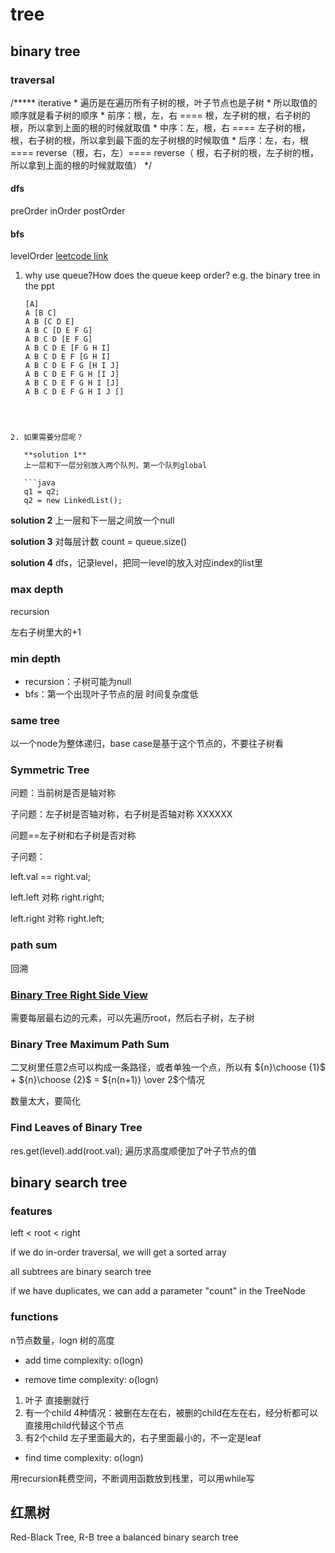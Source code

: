 # tree
## binary tree

### traversal

/***** iterative
     * 遍历是在遍历所有子树的根，叶子节点也是子树
     * 所以取值的顺序就是看子树的顺序
     * 前序：根，左，右 ==== 根，左子树的根，右子树的根，所以拿到上面的根的时候就取值
     * 中序：左，根，右 ==== 左子树的根，根，右子树的根，所以拿到最下面的左子树根的时候取值
     * 后序：左，右，根 ==== reverse（根，右，左）==== reverse（ 根，右子树的根，左子树的根，所以拿到上面的根的时候就取值）
     */
#### dfs
preOrder
inOrder
postOrder

#### bfs
levelOrder
[leetcode link](https://leetcode-cn.com/problems/binary-tree-level-order-traversal/)

1. why use queue?How does the queue keep order?
   e.g. the binary tree in the ppt
   ```
   [A]
   A [B C]
   A B [C D E]
   A B C [D E F G]
   A B C D [E F G]
   A B C D E [F G H I]
   A B C D E F [G H I]
   A B C D E F G [H I J]
   A B C D E F G H [I J]
   A B C D E F G H I [J]
   A B C D E F G H I J []
```



2. 如果需要分层呢？

   **solution 1**
   上一层和下一层分别放入两个队列，第一个队列global

   ```java
   q1 = q2;
   q2 = new LinkedList();
   ```

   **solution 2**
   上一层和下一层之间放一个null

   **solution 3**
   对每层计数 count = queue.size()

   **solution 4**
   dfs，记录level，把同一level的放入对应index的list里



### max depth

recursion 

左右子树里大的+1

### min depth

- recursion：子树可能为null
- bfs：第一个出现叶子节点的层     时间复杂度低

### same tree

以一个node为整体递归，base case是基于这个节点的，不要往子树看

### Symmetric Tree

问题：当前树是否是轴对称

子问题：左子树是否轴对称，右子树是否轴对称 XXXXXX

问题==左子树和右子树是否对称

子问题：

left.val == right.val;

left.left 对称 right.right;

left.right 对称 right.left;

### path sum

回溯

### [Binary Tree Right Side View](https://leetcode-cn.com/problems/binary-tree-right-side-view/)

需要每层最右边的元素，可以先遍历root，然后右子树，左子树

### Binary Tree Maximum Path Sum
二叉树里任意2点可以构成一条路径，或者单独一个点，所以有
${n}\choose {1}$ + ${n}\choose {2}$ = ${n(n+1)} \over 2$个情况

数量太大，要简化

### Find Leaves of Binary Tree
res.get(level).add(root.val);
遍历求高度顺便加了叶子节点的值

## binary search tree

### features

left < root < right

if we do in-order traversal,  we will get a sorted array

all subtrees are binary search tree

if we have duplicates, we can add a parameter "count" in the TreeNode

### functions
n节点数量，logn 树的高度
- add   time complexity: o(logn)

- remove  time complexity: o(logn)
1. 叶子
直接删就行
2. 有一个child
4种情况：被删在左在右，被删的child在左在右，经分析都可以直接用child代替这个节点
3. 有2个child
左子里面最大的，右子里面最小的，不一定是leaf

- find  time complexity: o(logn)

用recursion耗费空间，不断调用函数放到栈里，可以用while写


## 红黑树
Red-Black Tree, R-B tree
a balanced binary search tree





